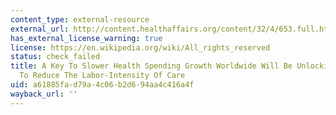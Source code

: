 ```yaml
---
content_type: external-resource
external_url: http://content.healthaffairs.org/content/32/4/653.full.html
has_external_license_warning: true
license: https://en.wikipedia.org/wiki/All_rights_reserved
status: check_failed
title: A Key To Slower Health Spending Growth Worldwide Will Be Unlocking Innovation
  To Reduce The Labor-Intensity Of Care
uid: a61885fa-d79a-4c06-b2d6-94aa4c416a4f
wayback_url: ''
---
```

